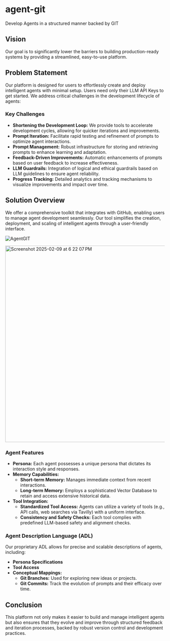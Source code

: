 # agent-git
Develop Agents in a structured manner backed by GIT

## Vision
Our goal is to significantly lower the barriers to building production-ready systems by providing a streamlined, easy-to-use platform.

## Problem Statement
Our platform is designed for users to effortlessly create and deploy intelligent agents with minimal setup. Users need only their LLM API Keys to get started. We address critical challenges in the development lifecycle of agents:

### Key Challenges
- **Shortening the Development Loop:** We provide tools to accelerate development cycles, allowing for quicker iterations and improvements.
- **Prompt Iteration:** Facilitate rapid testing and refinement of prompts to optimize agent interactions.
- **Prompt Management:** Robust infrastructure for storing and retrieving prompts to enhance learning and adaptation.
- **Feedback-Driven Improvements:** Automatic enhancements of prompts based on user feedback to increase effectiveness.
- **LLM Guardrails:** Integration of logical and ethical guardrails based on LLM guidelines to ensure agent reliability.
- **Progress Tracking:** Detailed analytics and tracking mechanisms to visualize improvements and impact over time.

## Solution Overview
We offer a comprehensive toolkit that integrates with GitHub, enabling users to manage agent development seamlessly. Our tool simplifies the creation, deployment, and scaling of intelligent agents through a user-friendly interface.

![AgentGIT](https://github.com/user-attachments/assets/e7630a08-3802-47b7-992b-dc98701f248b)


<img width="621" alt="Screenshot 2025-02-09 at 6 22 07 PM" src="https://github.com/user-attachments/assets/9dbf9540-f5a8-450d-b453-1d1b9a0fd1a6" />

### Agent Features
- **Persona:** Each agent possesses a unique persona that dictates its interaction style and responses.
- **Memory Capabilities:**
  - **Short-term Memory:** Manages immediate context from recent interactions.
  - **Long-term Memory:** Employs a sophisticated Vector Database to retain and access extensive historical data.
- **Tool Integration:**
  - **Standardized Tool Access:** Agents can utilize a variety of tools (e.g., API calls, web searches via Tavilly) with a uniform interface.
  - **Consistency and Safety Checks:** Each tool complies with predefined LLM-based safety and alignment checks.

### Agent Description Language (ADL)
Our proprietary ADL allows for precise and scalable descriptions of agents, including:
- **Persona Specifications**
- **Tool Access**
- **Conceptual Mappings:**
  - **Git Branches:** Used for exploring new ideas or projects.
  - **Git Commits:** Track the evolution of prompts and their efficacy over time.

## Conclusion
This platform not only makes it easier to build and manage intelligent agents but also ensures that they evolve and improve through structured feedback and iteration processes, backed by robust version control and development practices.
